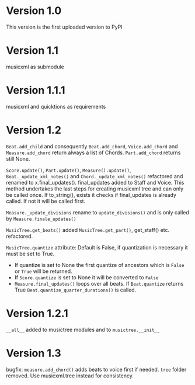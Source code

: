 # Version 1.0

This version is the first uploaded version to PyPI

# Version 1.1
musicxml as submodule

# Version 1.1.1
musicxml and quicktions as requirements

# Version 1.2
`Beat.add_child` and consequently `Beat.add_chord`, `Voice.add_chord` and `Measure.add_chord` return always a list of Chords. `Part.add_chord` returns still None.

`Score.update()`, `Part.update()`, `Measure().update()`, `Beat._update_xml_notes()` and `Chord._update_xml_notes()` refactored and renamed 
to x.final_updates(). final_updates added to Staff and Voice. This method undertakes the last steps for creating musicxml tree and can 
only be called once. If to_string(), exists it checks if final_updates is already called. If not it will be called first.

`Measure._update_divisions` rename to `update_divisions()` and is only called by `Measure.finale_updates()`

`MusicTree.get_beats()` added
`MusicTree.get_part()`, get_staff() etc. refactored.

`MusicTree.quantize` attribute: Default is False, if quantization is necessary it must be set to True. 
  * If quantize is set to None the first quantize of ancestors which is `False` or `True` will be returned.
  * If `Score.quantize` is set to None it will be converted to `False`
  * `Measure.final_updates()` loops over all beats. If `Beat.quantize` returns True `Beat.quantize_quarter_durations()` is called.

# Version 1.2.1
``__all__`` added to musictree modules and to ``musictree.__init__``

# Version 1.3
bugfix: ``measure.add_chord()`` adds beats to voice first if needed. 
``tree`` folder removed. Use musicxml.tree instead for consistency.

